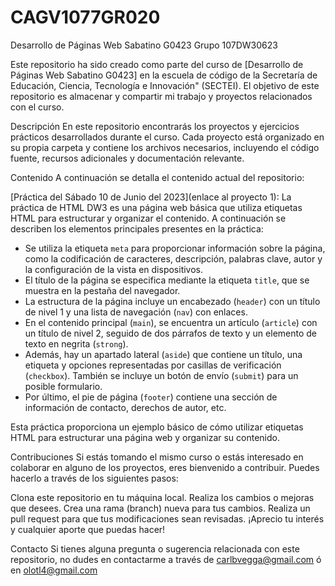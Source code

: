 # CAGV1077GR020
Desarrollo de Páginas Web Sabatino G0423 Grupo 107DW30623

Este repositorio ha sido creado como parte del curso de [Desarrollo de Páginas Web Sabatino G0423] en la escuela de código de la Secretaría de Educación, Ciencia, Tecnología e Innovación" (SECTEI). El objetivo de este repositorio es almacenar y compartir mi trabajo y proyectos relacionados con el curso.

Descripción
En este repositorio encontrarás los proyectos y ejercicios prácticos desarrollados durante el curso. Cada proyecto está organizado en su propia carpeta y contiene los archivos necesarios, incluyendo el código fuente, recursos adicionales y documentación relevante.

Contenido
A continuación se detalla el contenido actual del repositorio:

[Práctica del Sábado 10 de Junio del 2023](enlace al proyecto 1): La práctica de HTML DW3 es una página web básica que utiliza etiquetas HTML para estructurar y organizar el contenido. A continuación se describen los elementos principales presentes en la práctica:

- Se utiliza la etiqueta `meta` para proporcionar información sobre la página, como la codificación de caracteres, descripción, palabras clave, autor y la configuración de la vista en dispositivos.
- El título de la página se especifica mediante la etiqueta `title`, que se muestra en la pestaña del navegador.
- La estructura de la página incluye un encabezado (`header`) con un título de nivel 1 y una lista de navegación (`nav`) con enlaces.
- En el contenido principal (`main`), se encuentra un artículo (`article`) con un título de nivel 2, seguido de dos párrafos de texto y un elemento de texto en negrita (`strong`).
- Además, hay un apartado lateral (`aside`) que contiene un título, una etiqueta y opciones representadas por casillas de verificación (`checkbox`). También se incluye un botón de envío (`submit`) para un posible formulario.
- Por último, el pie de página (`footer`) contiene una sección de información de contacto, derechos de autor, etc.

Esta práctica proporciona un ejemplo básico de cómo utilizar etiquetas HTML para estructurar una página web y organizar su contenido.

Contribuciones
Si estás tomando el mismo curso o estás interesado en colaborar en alguno de los proyectos, eres bienvenido a contribuir. Puedes hacerlo a través de los siguientes pasos:

Clona este repositorio en tu máquina local.
Realiza los cambios o mejoras que desees.
Crea una rama (branch) nueva para tus cambios.
Realiza un pull request para que tus modificaciones sean revisadas.
¡Aprecio tu interés y cualquier aporte que puedas hacer!

Contacto
Si tienes alguna pregunta o sugerencia relacionada con este repositorio, no dudes en contactarme a través de carlbvegga@gmail.com ó en olotl4@gmail.com

